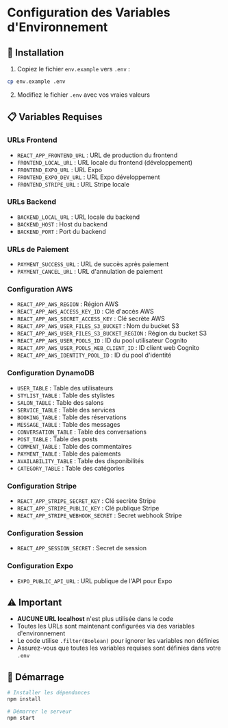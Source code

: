 # Configuration des Variables d'Environnement

## 🚀 Installation

1. Copiez le fichier `env.example` vers `.env` :
```bash
cp env.example .env
```

2. Modifiez le fichier `.env` avec vos vraies valeurs

## 📋 Variables Requises

### URLs Frontend
- `REACT_APP_FRONTEND_URL` : URL de production du frontend
- `FRONTEND_LOCAL_URL` : URL locale du frontend (développement)
- `FRONTEND_EXPO_URL` : URL Expo
- `FRONTEND_EXPO_DEV_URL` : URL Expo développement
- `FRONTEND_STRIPE_URL` : URL Stripe locale

### URLs Backend
- `BACKEND_LOCAL_URL` : URL locale du backend
- `BACKEND_HOST` : Host du backend
- `BACKEND_PORT` : Port du backend

### URLs de Paiement
- `PAYMENT_SUCCESS_URL` : URL de succès après paiement
- `PAYMENT_CANCEL_URL` : URL d'annulation de paiement

### Configuration AWS
- `REACT_APP_AWS_REGION` : Région AWS
- `REACT_APP_AWS_ACCESS_KEY_ID` : Clé d'accès AWS
- `REACT_APP_AWS_SECRET_ACCESS_KEY` : Clé secrète AWS
- `REACT_APP_AWS_USER_FILES_S3_BUCKET` : Nom du bucket S3
- `REACT_APP_AWS_USER_FILES_S3_BUCKET_REGION` : Région du bucket S3
- `REACT_APP_AWS_USER_POOLS_ID` : ID du pool utilisateur Cognito
- `REACT_APP_AWS_USER_POOLS_WEB_CLIENT_ID` : ID client web Cognito
- `REACT_APP_AWS_IDENTITY_POOL_ID` : ID du pool d'identité

### Configuration DynamoDB
- `USER_TABLE` : Table des utilisateurs
- `STYLIST_TABLE` : Table des stylistes
- `SALON_TABLE` : Table des salons
- `SERVICE_TABLE` : Table des services
- `BOOKING_TABLE` : Table des réservations
- `MESSAGE_TABLE` : Table des messages
- `CONVERSATION_TABLE` : Table des conversations
- `POST_TABLE` : Table des posts
- `COMMENT_TABLE` : Table des commentaires
- `PAYMENT_TABLE` : Table des paiements
- `AVAILABILITY_TABLE` : Table des disponibilités
- `CATEGORY_TABLE` : Table des catégories

### Configuration Stripe
- `REACT_APP_STRIPE_SECRET_KEY` : Clé secrète Stripe
- `REACT_APP_STRIPE_PUBLIC_KEY` : Clé publique Stripe
- `REACT_APP_STRIPE_WEBHOOK_SECRET` : Secret webhook Stripe

### Configuration Session
- `REACT_APP_SESSION_SECRET` : Secret de session

### Configuration Expo
- `EXPO_PUBLIC_API_URL` : URL publique de l'API pour Expo

## ⚠️ Important

- **AUCUNE URL localhost** n'est plus utilisée dans le code
- Toutes les URLs sont maintenant configurées via des variables d'environnement
- Le code utilise `.filter(Boolean)` pour ignorer les variables non définies
- Assurez-vous que toutes les variables requises sont définies dans votre `.env`

## 🔧 Démarrage

```bash
# Installer les dépendances
npm install

# Démarrer le serveur
npm start
``` 